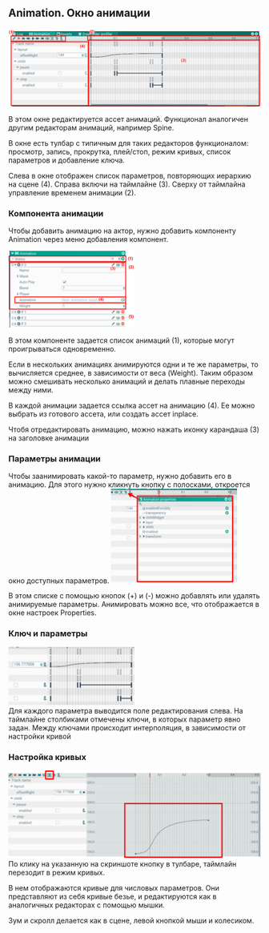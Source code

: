 ## Animation. Окно анимации
![animation](animation.png)

В этом окне редактируется ассет анимаций. Функционал аналогичен другим редакторам анимаций, например Spine.

В окне есть тулбар с типичным для таких редакторов функционалом: просмотр, запись, прокрутка, плей/стоп, режим кривых, список параметров и добавление ключа.

Слева в окне отображен список параметров, повторяющих иерархию на сцене (4). Справа включи на таймлайне (3). Сверху от таймлайна управление временем анимации (2).

### Компонента анимации
Чтобы добавить анимацию на актор, нужно добавить компоненту Animation через меню добавления компонент.

<img src="image.png" width="50%">

В этом компоненте задается список анимаций (1), которые могут проигрываться одновременно. 

Если в нескольких анимациях анимируются одни и те же параметры, то вычисляется среднее, в зависимости от веса (Weight). Таким образом можно смешивать несколько анимаций и делать плавные переходы между ними.

В каждой анимации задается ссылка ассет на анимацию (4). Ее можно выбрать из готового ассета, или создать ассет inplace.

Чтобя отредактировать анимацию, можно нажать иконку карандаша (3) на заголовке анимации 

### Параметры анимации
Чтобы заанимировать какой-то параметр, нужно добавить его в анимацию. Для этого нужно кликнуть кнопку с полосками, откроется окно доступных параметров.
<img src="image-1.png" width="50%">

В этом списке с помощью кнопок (+) и (-) можно добавлять или удалять анимируемые параметры. Анимировать можно все, что отображается в окне настроек Properties.

### Ключ и параметры
<img src="image-2.png" width="50%">\
Для каждого параметра выводится поле редактирования слева. На таймлайне столбиками отмечены ключи, в которых параметр явно задан. Между ключами происходит интерполяция, в зависимости от настройки кривой

### Настройка кривых
![Alt text](image-3.png)
По клику на указанную на скриншоте кнопку в тулбаре, таймлайн перезодит в режим кривых.

В нем отображаются кривые для числовых параметров. Они представляют из себя кривые безье, и редактируются как в аналогичных редакторах с помощью мышки.

Зум и скролл делается как в сцене, левой кнопкой мыши и колесиком.